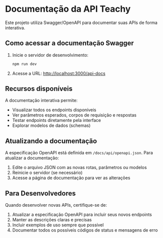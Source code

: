 # Documentação da API Teachy

Este projeto utiliza Swagger/OpenAPI para documentar suas APIs de forma interativa.

## Como acessar a documentação Swagger

1. Inicie o servidor de desenvolvimento:

   ```bash
   npm run dev
   ```

2. Acesse a URL:
   [http://localhost:3000/api-docs](http://localhost:3000/api-docs)

## Recursos disponíveis

A documentação interativa permite:

- Visualizar todos os endpoints disponíveis
- Ver parâmetros esperados, corpos de requisição e respostas
- Testar endpoints diretamente pela interface
- Explorar modelos de dados (schemas)

## Atualizando a documentação

A especificação OpenAPI está definida em `/docs/api/openapi.json`. Para atualizar a documentação:

1. Edite o arquivo JSON com as novas rotas, parâmetros ou modelos
2. Reinicie o servidor (se necessário)
3. Acesse a página de documentação para ver as alterações

## Para Desenvolvedores

Quando desenvolver novas APIs, certifique-se de:

1. Atualizar a especificação OpenAPI para incluir seus novos endpoints
2. Manter as descrições claras e precisas
3. Incluir exemplos de uso sempre que possível
4. Documentar todos os possíveis códigos de status e mensagens de erro
